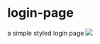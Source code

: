 # login-page
a simple styled login page 
<img src="https://github.com/5hre9a/login-page/blob/master/20200809_160516.jpg">
